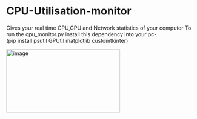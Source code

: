 # CPU-Utilisation-monitor
Gives your real time CPU,GPU and Network statistics of your computer
To run the cpu_monitor.py install this dependency into your pc-     
(pip install psutil GPUtil matplotlib customtkinter)



<img width="300" height="168" alt="image" src="https://github.com/user-attachments/assets/105c5505-89b0-49e1-9758-8dac4d272fe4" />


